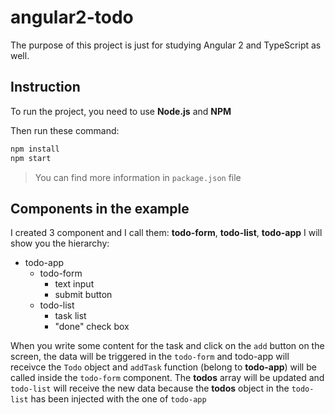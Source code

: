 # angular2-todo

The purpose of this project is just for studying Angular 2 and TypeScript as well.

## Instruction

To run the project, you need to use **Node.js** and **NPM**

Then run these command:
```sh
npm install
npm start
```
> You can find more information in `package.json` file

## Components in the example

I created 3 component and I call them: **todo-form**, **todo-list**, **todo-app**
I will show you the hierarchy:
* todo-app
    * todo-form
        * text input
        * submit button
    * todo-list
        * task list
        * "done" check box

When you write some content for the task and click on the `add` button on the screen, the data will be triggered in the `todo-form` and todo-app will receivce the `Todo` object and `addTask` function (belong to **todo-app**) will be called inside the `todo-form` component. The **todos** array will be updated and `todo-list` will receive the new data because the **todos** object in the `todo-list` has been injected with the one of `todo-app`